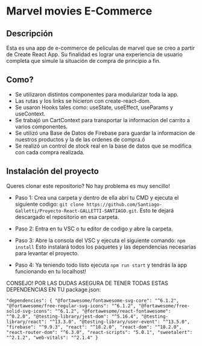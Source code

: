 # Marvel movies E-Commerce

## Descripción
Esta es una app de e-commerce de peliculas de marvel que se creo a partir de Create React App. Su finalidad es lograr una experiencia de usuario completa que simule la situación de compra de principio a fin.

## Como?
- Se utilizaron distintos componentes para modularizar toda la app.
- Las rutas y los links se hicieron con create-react-dom.
- Se usaron Hooks tales como: useState, useEffect, useParams y useContext.
- Se trabajó un CartContext para transportar la informacion del carrito a varios componentes.
- Se utilizó una Base de Datos de Firebase para guardar la informacion de nuestros productos y la de las ordenes de compra.ó
- Se realizó un control de stock real en la base de datos que se modifica con cada compra realizada.

## Instalación del proyecto
Queres clonar este repositorio? No hay problema es muy sencillo!
- Paso 1: Crea una carpeta y dentro de ella abri tu CMD y ejecuta el siguiente codigo:
`git clone https://github.com/Santiago-Galletti/Proyecto-React-GALLETTI-SANTIAGO.git`.
Esto te dejará descargado el repositorio en esa carpeta.

- Paso 2: Entra en tu VSC o tu editor de codigo y abre la carpeta.

- Paso 3: Abre la consola del VSC y ejecuta el siguiente comando:
`npm install`
Esto instalará todos los paquetes y las dependencias necesarias para levantar el proyecto.

- Paso 4: Ya teniendo todo listo ejecuta `npm run start` y tendrás la app funcionando en tu localhost!

CONSEJO! POR LAS DUDAS ASEGURA DE TENER TODAS ESTAS DEPENDENCIAS EN TU package.json:

`"dependencies": {
    "@fortawesome/fontawesome-svg-core": "^6.1.2",
    "@fortawesome/free-regular-svg-icons": "^6.1.2",
    "@fortawesome/free-solid-svg-icons": "^6.1.2",
    "@fortawesome/react-fontawesome": "^0.2.0",
    "@testing-library/jest-dom": "^5.16.4",
    "@testing-library/react": "^13.3.0",
    "@testing-library/user-event": "^13.5.0",
    "firebase": "^9.9.3",
    "react": "^18.2.0",
    "react-dom": "^18.2.0",
    "react-router-dom": "^6.3.0",
    "react-scripts": "5.0.1",
    "sweetalert": "^2.1.2",
    "web-vitals": "^2.1.4"
  }`